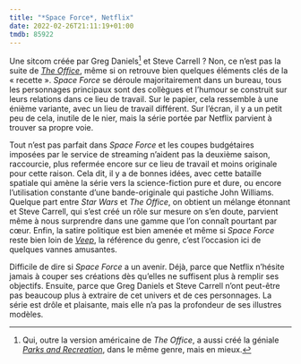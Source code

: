 ```yaml
---
title: "*Space Force*, Netflix"
date: 2022-02-26T21:11:19+01:00
tmdb: 85922 
---
```


Une sitcom créée par Greg Daniels[^1] et Steve Carrell ? Non, ce n’est pas la suite de [*The Office*](https://voiretmanger.fr/office-gervais-merchant-nbc/), même si on retrouve bien quelques éléments clés de la « recette ». *Space Force* se déroule majoritairement dans un bureau, tous les personnages principaux sont des collègues et l’humour se construit sur leurs relations dans ce lieu de travail. Sur le papier, cela ressemble à une énième variante, avec un lieu de travail différent. Sur l’écran, il y a un petit peu de cela, inutile de le nier, mais la série portée par Netflix parvient à trouver sa propre voie. 

Tout n’est pas parfait dans *Space Force* et les coupes budgétaires imposées par le service de streaming n’aident pas la deuxième saison, raccourcie, plus refermée encore sur ce lieu de travail et moins originale pour cette raison. Cela dit, il y a de bonnes idées, avec cette bataille spatiale qui amène la série vers la science-fiction pure et dure, ou encore l’utilisation constante d’une bande-originale qui pastiche John Williams. Quelque part entre *Star Wars* et *The Office*, on obtient un mélange étonnant et Steve Carrell, qui s’est créé un rôle sur mesure on s’en doute, parvient même à nous surprendre dans une gamme que l’on connaît pourtant par cœur. Enfin, la satire politique est bien amenée et même si *Space Force* reste bien loin de [*Veep*](https://voiretmanger.fr/veep-iannucci-hbo/), la référence du genre, c’est l’occasion ici de quelques vannes amusantes. 

Difficile de dire si *Space Force* a un avenir. Déjà, parce que Netflix n’hésite jamais à couper ses créations dès qu’elles ne suffisent plus à remplir ses objectifs. Ensuite, parce que Greg Daniels et Steve Carrell n’ont peut-être pas beaucoup plus à extraire de cet univers et de ces personnages. La série est drôle et plaisante, mais elle n’a pas la profondeur de ses illustres modèles. 


[^1]: Qui, outre la version américaine de *The Office*, a aussi créé la géniale [*Parks and Recreation*](https://voiretmanger.fr/parks-recreation-daniels-schur-nbc/), dans le même genre, mais en mieux.
